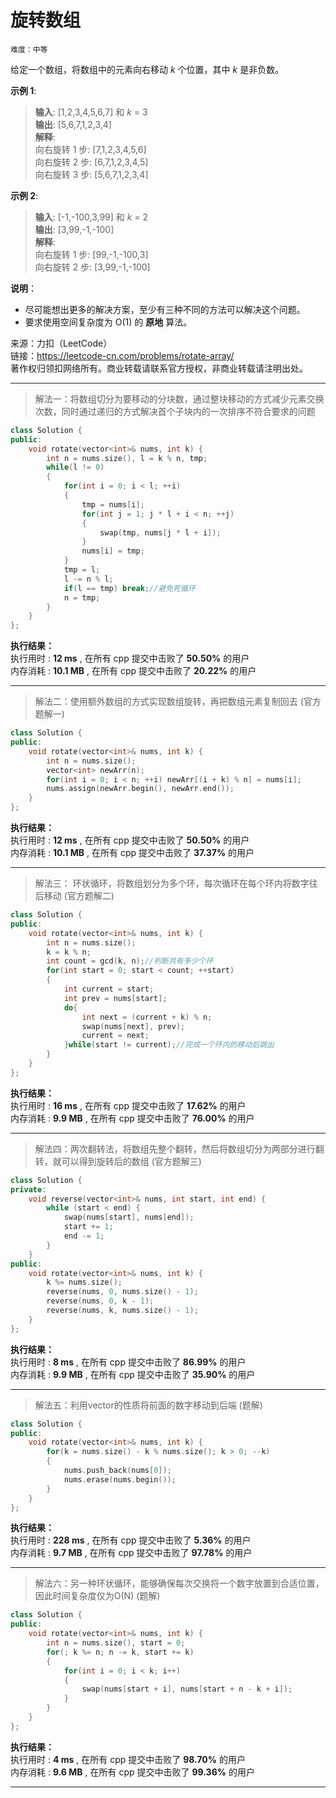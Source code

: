 # 旋转数组 #  
`难度：中等` 

给定一个数组，将数组中的元素向右移动 *k* 个位置，其中 *k* 是非负数。  

**示例 1**:  
>**输入**: [1,2,3,4,5,6,7] 和 *k* = 3  
>**输出**: [5,6,7,1,2,3,4]  
>**解释**:   
>向右旋转 1 步: [7,1,2,3,4,5,6]  
>向右旋转 2 步: [6,7,1,2,3,4,5]  
>向右旋转 3 步: [5,6,7,1,2,3,4]  

**示例 2**:  
>**输入**: [-1,-100,3,99] 和 *k* = 2  
>**输出**: [3,99,-1,-100]  
>**解释**:   
>向右旋转 1 步: [99,-1,-100,3]  
>向右旋转 2 步: [3,99,-1,-100]  

**说明**：  
- 尽可能想出更多的解决方案，至少有三种不同的方法可以解决这个问题。  
- 要求使用空间复杂度为 O(1) 的 **原地** 算法。  

来源：力扣（LeetCode）  
链接：https://leetcode-cn.com/problems/rotate-array/  
著作权归领扣网络所有。商业转载请联系官方授权，非商业转载请注明出处。  

---  
>解法一：将数组切分为要移动的分块数，通过整块移动的方式减少元素交换次数，同时通过递归的方式解决首个子块内的一次排序不符合要求的问题  

```C++  
class Solution {
public:
    void rotate(vector<int>& nums, int k) {
        int n = nums.size(), l = k % n, tmp;
        while(l != 0)
        {
            for(int i = 0; i < l; ++i)
            {
                tmp = nums[i];
                for(int j = 1; j * l + i < n; ++j)
                {
                    swap(tmp, nums[j * l + i]);
                }
                nums[i] = tmp;
            }
            tmp = l;
            l -= n % l;
            if(l == tmp) break;//避免死循环
            n = tmp;
        }
    }
};
```  

**执行结果：**  
执行用时 : **12 ms** , 在所有 cpp 提交中击败了 **50.50%** 的用户  
内存消耗 : **10.1 MB** , 在所有 cpp 提交中击败了 **20.22%** 的用户  

---  
>解法二：使用额外数组的方式实现数组旋转，再把数组元素复制回去 (官方题解一)  

```C++  
class Solution {
public:
    void rotate(vector<int>& nums, int k) {
        int n = nums.size();
        vector<int> newArr(n);
        for(int i = 0; i < n; ++i) newArr[(i + k) % n] = nums[i];
        nums.assign(newArr.begin(), newArr.end());
    }
};
```  

**执行结果：**  
执行用时 : **12 ms** , 在所有 cpp 提交中击败了 **50.50%** 的用户  
内存消耗 : **10.1 MB** , 在所有 cpp 提交中击败了 **37.37%** 的用户  

---  
>解法三： 环状循环，将数组划分为多个环，每次循环在每个环内将数字往后移动 (官方题解二)  

```C++  
class Solution {
public:
    void rotate(vector<int>& nums, int k) {
        int n = nums.size();
        k = k % n;
        int count = gcd(k, n);//判断共有多少个环
        for(int start = 0; start < count; ++start)
        {
            int current = start;
            int prev = nums[start];
            do{
                int next = (current + k) % n;
                swap(nums[next], prev);
                current = next;
            }while(start != current);//完成一个环内的移动后跳出
        }
    }
};
```  

**执行结果：**  
执行用时 : **16 ms** , 在所有 cpp 提交中击败了 **17.62%** 的用户  
内存消耗 : **9.9 MB** , 在所有 cpp 提交中击败了 **76.00%** 的用户  

---  
>解法四：两次翻转法，将数组先整个翻转，然后将数组切分为两部分进行翻转，就可以得到旋转后的数组 (官方题解三)  

```C++  
class Solution {
private:
    void reverse(vector<int>& nums, int start, int end) {
        while (start < end) {
            swap(nums[start], nums[end]);
            start += 1;
            end -= 1;
        }
    }
public:
    void rotate(vector<int>& nums, int k) {
        k %= nums.size();
        reverse(nums, 0, nums.size() - 1);
        reverse(nums, 0, k - 1);
        reverse(nums, k, nums.size() - 1);
    }
};
```  

**执行结果：**  
执行用时 : **8 ms** , 在所有 cpp 提交中击败了 **86.99%** 的用户  
内存消耗 : **9.9 MB** , 在所有 cpp 提交中击败了 **35.90%** 的用户  

---  
>解法五：利用vector的性质将前面的数字移动到后端 (题解)  

```C++  
class Solution {
public:
    void rotate(vector<int>& nums, int k) {
        for(k = nums.size() - k % nums.size(); k > 0; --k)
        {
            nums.push_back(nums[0]);
            nums.erase(nums.begin());
        }
    }
};
```  

**执行结果：**  
执行用时 : **228 ms** , 在所有 cpp 提交中击败了 **5.36%** 的用户  
内存消耗 : **9.7 MB** , 在所有 cpp 提交中击败了 **97.78%** 的用户  

---  
>解法六：另一种环状循环，能够确保每次交换将一个数字放置到合适位置，因此时间复杂度仅为O(N) (题解)  

```C++  
class Solution {
public:
    void rotate(vector<int>& nums, int k) {
        int n = nums.size(), start = 0;
        for(; k %= n; n -= k, start += k)
        {
            for(int i = 0; i < k; i++)
            {
                swap(nums[start + i], nums[start + n - k + i]);
            }
        }
    }
};
```  

**执行结果：**  
执行用时 : **4 ms** , 在所有 cpp 提交中击败了 **98.70%** 的用户  
内存消耗 : **9.6 MB** , 在所有 cpp 提交中击败了 **99.36%** 的用户  

---  